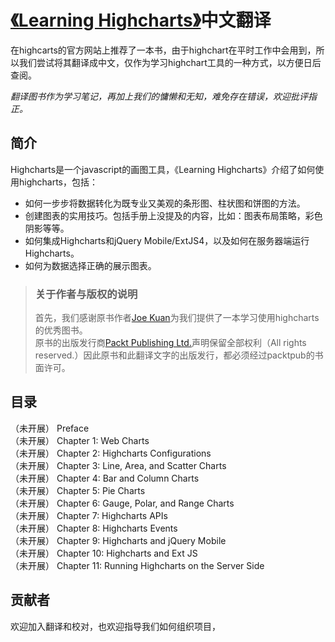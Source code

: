 [《Learning Highcharts》][packtpub_book]中文翻译
=========================

在highcarts的官方网站上推荐了一本书，由于highchart在平时工作中会用到，所以我们尝试将其翻译成中文，仅作为学习highchart工具的一种方式，以方便日后查阅。

_翻译图书作为学习笔记，再加上我们的慵懒和无知，难免存在错误，欢迎批评指正。_

## 简介
Highcharts是一个javascript的画图工具，《Learning Highcharts》介绍了如何使用highcharts，包括： 
 
+ 如何一步步将数据转化为既专业又美观的条形图、柱状图和饼图的方法。
+ 创建图表的实用技巧。包括手册上没提及的内容，比如：图表布局策略，彩色阴影等等。
+ 如何集成Highcharts和jQuery Mobile/ExtJS4，以及如何在服务器端运行Highcharts。
+ 如何为数据选择正确的展示图表。

> ### 关于作者与版权的说明
> 首先，我们感谢原书作者[Joe Kuan][Joe_Kuan_wordpress]为我们提供了一本学习使用highcharts的优秀图书。  
> 原书的出版发行商[Packt Publishing Ltd.][packtpub_website]声明保留全部权利（All rights reserved.）因此原书和此翻译文字的出版发行，都必须经过packtpub的书面许可。

## 目录
（未开展） Preface   
（未开展） Chapter 1: Web Charts   
（未开展） Chapter 2: Highcharts Configurations   
（未开展） Chapter 3: Line, Area, and Scatter Charts   
（未开展） Chapter 4: Bar and Column Charts   
（未开展） Chapter 5: Pie Charts   
（未开展） Chapter 6: Gauge, Polar, and Range Charts   
（未开展） Chapter 7: Highcharts APIs   
（未开展） Chapter 8: Highcharts Events   
（未开展） Chapter 9: Highcharts and jQuery Mobile   
（未开展） Chapter 10: Highcharts and Ext JS   
（未开展） Chapter 11: Running Highcharts on the Server Side   

## 贡献者
欢迎加入翻译和校对，也欢迎指导我们如何组织项目，

[packtpub_book]:http://www.packtpub.com/learning-highcharts-for-javascript-data-visualization/book
[packtpub_website]:http://www.packtpub.com
[Joe_Kuan_wordpress]:http://joekuan.wordpress.com